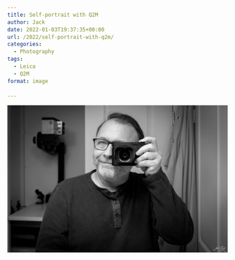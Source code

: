 ```yaml
---
title: Self-portrait with Q2M
author: Jack
date: 2022-01-03T19:37:35+00:00
url: /2022/self-portrait-with-q2m/
categories:
  - Photography
tags:
  - Leica
  - Q2M
format: image

---
```


![](20220103-Q1000001.jpg "First self-portrait with new Leica Q2 Monochrom")

